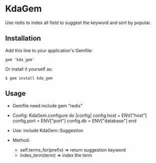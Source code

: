 # KdaGem

Use redis to index all field to suggest the keyword and sort by popular.

## Installation

Add this line to your application's Gemfile:

    gem 'kda_gem'

Or install it yourself as:

    $ gem install kda_gem

## Usage

- Gemfile need include gem "redis"

- Config:
    KdaGem.configure do |config|
      config.host = ENV["host"]
      config.port = ENV["port"]
      config.db = ENV["database"]
    end

- Use:
    include KdaGem::Suggestion

- Method:
    - self.terms_for(prefix) => return suggestion keyword
    - index_term(term) => index the term
